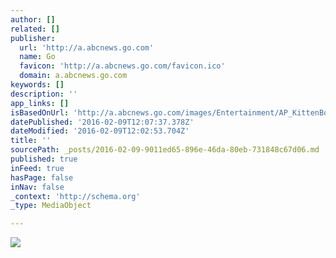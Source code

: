 ```yaml
---
author: []
related: []
publisher:
  url: 'http://a.abcnews.go.com'
  name: Go
  favicon: 'http://a.abcnews.go.com/favicon.ico'
  domain: a.abcnews.go.com
keywords: []
description: ''
app_links: []
isBasedOnUrl: 'http://a.abcnews.go.com/images/Entertainment/AP_KittenBowlBalls_150130_CC_16x9_992.jpg'
datePublished: '2016-02-09T12:07:37.378Z'
dateModified: '2016-02-09T12:02:53.704Z'
title: ''
sourcePath: _posts/2016-02-09-9011ed65-896e-46da-80eb-731848c67d06.md
published: true
inFeed: true
hasPage: false
inNav: false
_context: 'http://schema.org'
_type: MediaObject

---
```

<article style=""><img src="http://a.abcnews.go.com/images/Entertainment/AP_KittenBowlBalls_150130_CC_16x9_992.jpg" /></article>